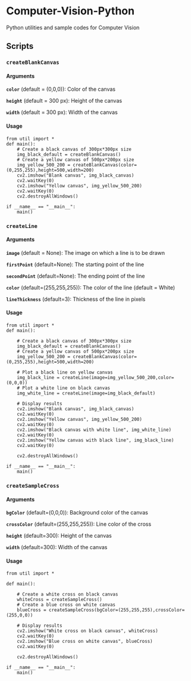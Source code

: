 # Computer-Vision-Python
Python utilities and sample codes for Computer Vision

## Scripts

### `createBlankCanvas`

#### Arguments

**`color`** (default = (0,0,0)): Color of the canvas

**`height`** (default = 300 px): Height of the canvas

**`width`** (default = 300 px): Width of the canvas

#### Usage

```
from util import *
def main():
    # Create a black canvas of 300px*300px size
    img_black_default = createBlankCanvas()
    # Create a yellow canvas of 500px*200px size
    img_yellow_500_200 = createBlankCanvas(color=(0,255,255),height=500,width=200)
    cv2.imshow("Blank canvas", img_black_canvas)
    cv2.waitKey(0)
    cv2.imshow("Yellow canvas", img_yellow_500_200)
    cv2.waitKey(0)
    cv2.destroyAllWindows()

if __name__ == "__main__":
    main()
```

### `createLine`

#### Arguments

**`image`** (default = None): The image on which a line is to be drawn

**`firstPoint`** (default=None): The starting point of the line

**`secondPoint`** (default=None): The ending point of the line

**`color`** (default=(255,255,255)): The color of the line (default = White)

**`lineThickness`** (default=3): Thickness of the line in pixels

#### Usage

```
from util import *
def main():
    
    # Create a black canvas of 300px*300px size
    img_black_default = createBlankCanvas()
    # Create a yellow canvas of 500px*200px size
    img_yellow_500_200 = createBlankCanvas(color=(0,255,255),height=500,width=200)
    
    # Plot a black line on yellow canvas
    img_black_line = createLine(image=img_yellow_500_200,color=(0,0,0))
    # Plot a white line on black canvas
    img_white_line = createLine(image=img_black_default)
    
    # Display results
    cv2.imshow("Blank canvas", img_black_canvas)
    cv2.waitKey(0)
    cv2.imshow("Yellow canvas", img_yellow_500_200)
    cv2.waitKey(0)
    cv2.imshow("Black canvas with white line", img_white_line)
    cv2.waitKey(0)
    cv2.imshow("Yellow canvas with black line", img_black_line)
    cv2.waitKey(0)
    
    cv2.destroyAllWindows()

if __name__ == "__main__":
    main()
```

### `createSampleCross`

#### Arguments

**`bgColor`** (default=(0,0,0)): Background color of the canvas

**`crossColor`** (default=(255,255,255)): Line color of the cross

**`height`** (default=300): Height of the canvas

**`width`** (default=300): Width of the canvas

#### Usage

```
from util import *

def main():

    # Create a white cross on black canvas
    whiteCross = createSampleCross()
    # Create a blue cross on white canvas
    blueCross = createSampleCross(bgColor=(255,255,255),crossColor=(255,0,0))
    
    # Display results
    cv2.imshow("White cross on black canvas", whiteCross)
    cv2.waitKey(0)
    cv2.imshow("Blue cross on white canvas", blueCross)
    cv2.waitKey(0)
    
    cv2.destroyAllWindows()
    
if __name__ == "__main__":
    main()
```
